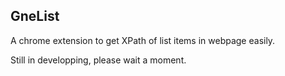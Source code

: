 ## GneList

A chrome extension to get XPath of list items in webpage easily.

Still in developping, please wait a moment.
